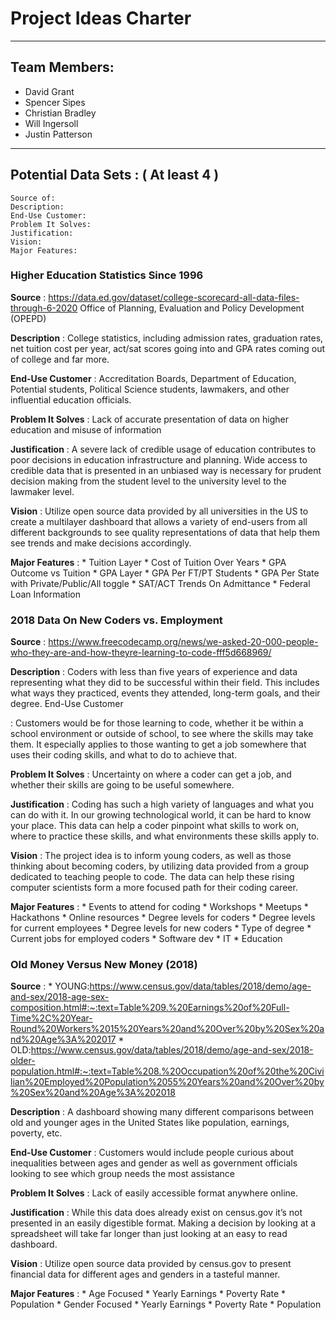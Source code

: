 # Project Ideas Charter
---

## Team Members:
- David Grant
- Spencer Sipes
- Christian Bradley
- Will Ingersoll
- Justin Patterson
---

## Potential Data Sets : ( At least 4 )


```
Source of:
Description:
End-Use Customer:
Problem It Solves:
Justification:
Vision:
Major Features:
```

### Higher Education Statistics Since 1996

**Source**
: https://data.ed.gov/dataset/college-scorecard-all-data-files-through-6-2020
  Office of Planning, Evaluation and Policy Development (OPEPD)

**Description**
: College statistics, including admission rates, graduation rates, net tuition cost per year, act/sat scores going into and GPA rates coming out of college and far more.

**End-Use Customer**
: Accreditation Boards, Department of Education, Potential students, Political Science students, lawmakers, and other influential education officials.

**Problem It Solves**
: Lack of accurate presentation of data on higher education and misuse of information

**Justification**
: A severe lack of credible usage of education contributes to poor decisions in education infrastructure and planning. Wide access to credible data that is presented in an unbiased way is necessary for prudent decision making from the student level to the university level to the lawmaker level.

**Vision**
: Utilize open source data provided by all universities in the US to create a multilayer dashboard that allows a variety of end-users from all different backgrounds to see quality representations of data that help them see trends and make decisions accordingly.

**Major Features**
: 	* Tuition Layer
		* Cost of Tuition Over Years
		* GPA Outcome vs Tuition 
  	* GPA Layer
	    * GPA Per FT/PT Students
	    * GPA Per State with Private/Public/All toggle
	* SAT/ACT Trends On Admittance
	* Federal Loan Information

### 2018 Data On New Coders vs. Employment

**Source**
: https://www.freecodecamp.org/news/we-asked-20-000-people-who-they-are-and-how-theyre-learning-to-code-fff5d668969/ 

**Description**
: Coders with less than five years of experience and data representing what they did to be successful within their field. This includes what ways they practiced, events they attended, long-term goals, and their degree. 
End-Use Customer

: Customers would be for those learning to code, whether it be within a school environment or outside of school, to see where the skills may take them. It especially applies to those wanting to get a job somewhere that uses their coding skills, and what to do to achieve that. 

**Problem It Solves**
: Uncertainty on where a coder can get a job, and whether their skills are going to be useful somewhere. 

**Justification**
: Coding has such a high variety of languages and what you can do with it. In our growing technological world, it can be hard to know your place. This data can help a coder pinpoint what skills to work on, where to practice these skills, and what environments these skills apply to. 

**Vision**
: The project idea is to inform young coders, as well as those thinking about becoming coders, by utilizing data provided from a group dedicated to teaching people to code. The data can help these rising computer scientists form a more focused path for their coding career. 

**Major Features**
: 	* Events to attend for coding
		* Workshops
		* Meetups
		* Hackathons
	* Online resources
	* Degree levels for coders
		* Degree levels for current employees
		* Degree levels for new coders
		* Type of degree
	* Current jobs for employed coders
		* Software dev
		* IT
		* Education

### Old Money Versus New Money (2018)

**Source**
: 	* YOUNG:https://www.census.gov/data/tables/2018/demo/age-and-sex/2018-age-sex-composition.html#:~:text=Table%209.%20Earnings%20of%20Full-Time%2C%20Year-Round%20Workers%2015%20Years%20and%20Over%20by%20Sex%20and%20Age%3A%202017
	* OLD:https://www.census.gov/data/tables/2018/demo/age-and-sex/2018-older-population.html#:~:text=Table%208.%20Occupation%20of%20the%20Civilian%20Employed%20Population%2055%20Years%20and%20Over%20by%20Sex%20and%20Age%3A%202018

**Description**
: A dashboard showing many different comparisons between old and younger ages in the United States like population, earnings, poverty, etc.

**End-Use Customer**
: Customers would include people curious about inequalities between ages and gender as well as government officials looking to see which group needs the most assistance

**Problem It Solves**
: Lack of easily accessible format anywhere online. 

**Justification**
: While this data does already exist on census.gov it’s not presented in an easily digestible format. Making a decision by looking at a spreadsheet will take far longer than just looking at an easy to read dashboard.

**Vision**
: Utilize open source data provided by census.gov to present financial data for different ages and genders in a tasteful manner.

**Major Features**
:	* Age Focused
		* Yearly Earnings
		* Poverty Rate
		* Population
	* Gender Focused
		* Yearly Earnings
		* Poverty Rate
		* Population